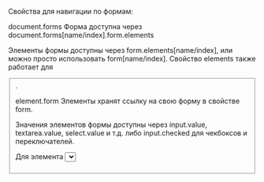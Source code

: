 Свойства для навигации по формам:

document.forms
Форма доступна через document.forms[name/index].form.elements

Элементы формы доступны через form.elements[name/index], или можно просто использовать form[name/index]. Свойство elements также работает для <fieldset>.

element.form
Элементы хранят ссылку на свою форму в свойстве form.

Значения элементов формы доступны через input.value, textarea.value, select.value и т.д. либо input.checked для чекбоксов и переключателей.

Для элемента <select> мы также можем получить индекс выбранного пункта через select.selectedIndex, либо используя коллекцию пунктов select.options.
